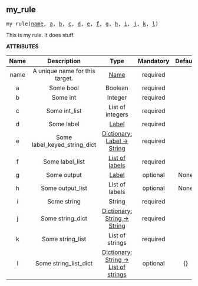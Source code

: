 <!-- Generated with Stardoc: http://skydoc.bazel.build -->

<a name="#my_rule"></a>

## my_rule

<pre>
my_rule(<a href="#my_rule-name">name</a>, <a href="#my_rule-a">a</a>, <a href="#my_rule-b">b</a>, <a href="#my_rule-c">c</a>, <a href="#my_rule-d">d</a>, <a href="#my_rule-e">e</a>, <a href="#my_rule-f">f</a>, <a href="#my_rule-g">g</a>, <a href="#my_rule-h">h</a>, <a href="#my_rule-i">i</a>, <a href="#my_rule-j">j</a>, <a href="#my_rule-k">k</a>, <a href="#my_rule-l">l</a>)
</pre>

This is my rule. It does stuff.

**ATTRIBUTES**


| Name  | Description | Type | Mandatory | Default |
| :-------------: | :-------------: | :-------------: | :-------------: | :-------------: |
| <a name="my_rule-name"></a>name |  A unique name for this target.   | <a href="https://bazel.build/docs/build-ref.html#name">Name</a> | required |  |
| <a name="my_rule-a"></a>a |  Some bool   | Boolean | required |  |
| <a name="my_rule-b"></a>b |  Some int   | Integer | required |  |
| <a name="my_rule-c"></a>c |  Some int_list   | List of integers | required |  |
| <a name="my_rule-d"></a>d |  Some label   | <a href="https://bazel.build/docs/build-ref.html#labels">Label</a> | required |  |
| <a name="my_rule-e"></a>e |  Some label_keyed_string_dict   | <a href="https://bazel.build/docs/skylark/lib/dict.html">Dictionary: Label -> String</a> | required |  |
| <a name="my_rule-f"></a>f |  Some label_list   | <a href="https://bazel.build/docs/build-ref.html#labels">List of labels</a> | required |  |
| <a name="my_rule-g"></a>g |  Some output   | <a href="https://bazel.build/docs/build-ref.html#labels">Label</a> | optional | None |
| <a name="my_rule-h"></a>h |  Some output_list   | List of labels | optional | None |
| <a name="my_rule-i"></a>i |  Some string   | String | required |  |
| <a name="my_rule-j"></a>j |  Some string_dict   | <a href="https://bazel.build/docs/skylark/lib/dict.html">Dictionary: String -> String</a> | required |  |
| <a name="my_rule-k"></a>k |  Some string_list   | List of strings | required |  |
| <a name="my_rule-l"></a>l |  Some string_list_dict   | <a href="https://bazel.build/docs/skylark/lib/dict.html">Dictionary: String -> List of strings</a> | optional | {} |



